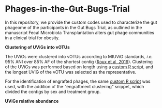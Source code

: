 # Phages-in-the-Gut-Bugs-Trial

In this repository, we provide the custom codes used to characterize the gut phageome of the participants in the Gut Bugs Trial, as outlined in the manuscript Fecal Microbiota Transplantation alters gut phage communities in a clinical trial for obesity. 

**Clustering of UViGs into vOTUs**

The UViGs were clustered into vOTUs according to MIUViG standards, _i.e._ 95% ANI over 85% AF of the shortest contig ([Roux et al, 2019](https://www.nature.com/articles/nbt.4306)). Clustering of the UViGs was performed based on length using a [custom R script](https://github.com/miczuppi/Phages-in-the-Gut-Bugs-Trial/blob/main/Clustering%20based%20on%20length.R), and the longest UViG of the vOTU was selected as the representative. 

For the identification of engrafted phages, the same [custom R script](https://github.com/miczuppi/Phages-in-the-Gut-Bugs-Trial/blob/main/Clustering%20based%20on%20length.R) was used, with the addition of the "engraftment clustering" snippet, which divided the contigs by sex and treatment group. 

**UViGs relative abundance**



